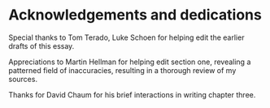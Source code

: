 # Acknowledgements and dedications

Special thanks to Tom Terado, Luke Schoen for helping edit the earlier drafts of this essay.

Appreciations to Martin Hellman for helping edit section one, revealing a patterned field of inaccuracies, resulting in a thorough review of my sources.

Thanks for David Chaum for his brief interactions in writing chapter three.
